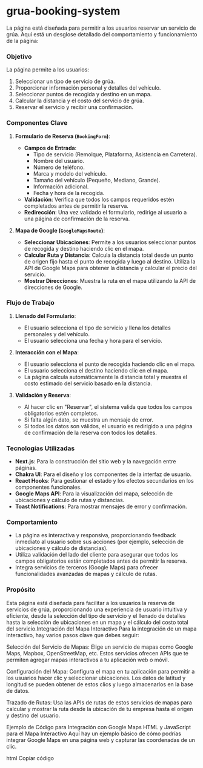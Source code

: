 # grua-booking-system



La página está diseñada para permitir a los usuarios reservar un servicio de grúa. Aquí está un desglose detallado del comportamiento y funcionamiento de la página:

### Objetivo

La página permite a los usuarios:
1. Seleccionar un tipo de servicio de grúa.
2. Proporcionar información personal y detalles del vehículo.
3. Seleccionar puntos de recogida y destino en un mapa.
4. Calcular la distancia y el costo del servicio de grúa.
5. Reservar el servicio y recibir una confirmación.

### Componentes Clave

1. **Formulario de Reserva (`BookingForm`)**:
   - **Campos de Entrada**:
     - Tipo de servicio (Remolque, Plataforma, Asistencia en Carretera).
     - Nombre del usuario.
     - Número de teléfono.
     - Marca y modelo del vehículo.
     - Tamaño del vehículo (Pequeño, Mediano, Grande).
     - Información adicional.
     - Fecha y hora de la recogida.
   - **Validación**: Verifica que todos los campos requeridos estén completados antes de permitir la reserva.
   - **Redirección**: Una vez validado el formulario, redirige al usuario a una página de confirmación de la reserva.

2. **Mapa de Google (`GoogleMapsRoute`)**:
   - **Seleccionar Ubicaciones**: Permite a los usuarios seleccionar puntos de recogida y destino haciendo clic en el mapa.
   - **Calcular Ruta y Distancia**: Calcula la distancia total desde un punto de origen fijo hasta el punto de recogida y luego al destino. Utiliza la API de Google Maps para obtener la distancia y calcular el precio del servicio.
   - **Mostrar Direcciones**: Muestra la ruta en el mapa utilizando la API de direcciones de Google.

### Flujo de Trabajo

1. **Llenado del Formulario**:
   - El usuario selecciona el tipo de servicio y llena los detalles personales y del vehículo.
   - El usuario selecciona una fecha y hora para el servicio.

2. **Interacción con el Mapa**:
   - El usuario selecciona el punto de recogida haciendo clic en el mapa.
   - El usuario selecciona el destino haciendo clic en el mapa.
   - La página calcula automáticamente la distancia total y muestra el costo estimado del servicio basado en la distancia.

3. **Validación y Reserva**:
   - Al hacer clic en "Reservar", el sistema valida que todos los campos obligatorios estén completos.
   - Si falta algún dato, se muestra un mensaje de error.
   - Si todos los datos son válidos, el usuario es redirigido a una página de confirmación de la reserva con todos los detalles.

### Tecnologías Utilizadas

- **Next.js**: Para la construcción del sitio web y la navegación entre páginas.
- **Chakra UI**: Para el diseño y los componentes de la interfaz de usuario.
- **React Hooks**: Para gestionar el estado y los efectos secundarios en los componentes funcionales.
- **Google Maps API**: Para la visualización del mapa, selección de ubicaciones y cálculo de rutas y distancias.
- **Toast Notifications**: Para mostrar mensajes de error y confirmación.

### Comportamiento

- La página es interactiva y responsiva, proporcionando feedback inmediato al usuario sobre sus acciones (por ejemplo, selección de ubicaciones y cálculo de distancias).
- Utiliza validación del lado del cliente para asegurar que todos los campos obligatorios están completados antes de permitir la reserva.
- Integra servicios de terceros (Google Maps) para ofrecer funcionalidades avanzadas de mapas y cálculo de rutas.

### Propósito

Esta página está diseñada para facilitar a los usuarios la reserva de servicios de grúa, proporcionando una experiencia de usuario intuitiva y eficiente, desde la selección del tipo de servicio y el llenado de detalles hasta la selección de ubicaciones en un mapa y el cálculo del costo total del servicio.Integración del Mapa Interactivo
Para la integración de un mapa interactivo, hay varios pasos clave que debes seguir:

Selección del Servicio de Mapas:
Elige un servicio de mapas como Google Maps, Mapbox, OpenStreetMap, etc. Estos servicios ofrecen APIs que te permiten agregar mapas interactivos a tu aplicación web o móvil.

Configuración del Mapa:
Configura el mapa en tu aplicación para permitir a los usuarios hacer clic y seleccionar ubicaciones. Los datos de latitud y longitud se pueden obtener de estos clics y luego almacenarlos en la base de datos.

Trazado de Rutas:
Usa las APIs de rutas de estos servicios de mapas para calcular y mostrar la ruta desde la ubicación de tu empresa hasta el origen y destino del usuario.

Ejemplo de Código para Integración con Google Maps
HTML y JavaScript para el Mapa Interactivo
Aquí hay un ejemplo básico de cómo podrías integrar Google Maps en una página web y capturar las coordenadas de un clic.

html
Copiar código
<!DOCTYPE html>
<html>
<head>
    <title>Mapa Interactivo</title>
    <script src="https://maps.googleapis.com/maps/api/js?key=YOUR_API_KEY&callback=initMap" async defer></script>
    <script>
        let map;
        function initMap() {
            map = new google.maps.Map(document.getElementById('map'), {
                center: {lat: -34.603722, lng: -58.381592},
                zoom: 12
            });

            map.addListener('click', function(event) {
                placeMarker(event.latLng);
            });
        }

        function placeMarker(location) {
            new google.maps.Marker({
                position: location,
                map: map
            });

            document.getElementById('lat').value = location.lat();
            document.getElementById('lng').value = location.lng();
        }
    </script>
</head>
<body>
    <div id="map" style="height: 500px; width: 100%;"></div>
    <form action="submit_location.php" method="POST">
        <input type="hidden" id="lat" name="lat">
        <input type="hidden" id="lng" name="lng">
        <button type="submit">Guardar Ubicación</button>
    </form>
</body>
</html>
PHP para Guardar la Ubicación en la Base de Datos
Suponiendo que usas PHP para manejar el backend, aquí tienes un ejemplo de cómo podrías guardar las coordenadas en la base de datos.

php
Copiar código
<?php
if ($_SERVER['REQUEST_METHOD'] == 'POST') {
    $lat = $_POST['lat'];
    $lng = $_POST['lng'];
    $usuario_id = 1; // Suponiendo que ya tienes el ID del usuario

    // Conexión a la base de datos
    $conn = new mysqli('localhost', 'root', '', 'tu_base_de_datos');

    // Verificar la conexión
    if ($conn->connect_error) {
        die("Conexión fallida: " . $conn->connect_error);
    }

    // Insertar la ubicación en la base de datos
    $sql = "INSERT INTO Ubicaciones (usuario_id, tipo, latitud, longitud) VALUES ($usuario_id, 'origen', $lat, $lng)";
    if ($conn->query($sql) === TRUE) {
        echo "Ubicación guardada con éxito";
    } else {
        echo "Error: " . $sql . "<br>" . $conn->error;
    }

    $conn->close();
}
?>
Trazado de Rutas
Para trazar la ruta desde tu empresa hasta el origen y destino del usuario, puedes usar la API de Directions de Google Maps.

Ejemplo de JavaScript para Obtener la Ruta
html
Copiar código
<!DOCTYPE html>
<html>
<head>
    <title>Ruta desde Empresa</title>
    <script src="https://maps.googleapis.com/maps/api/js?key=YOUR_API_KEY&callback=initMap" async defer></script>
    <script>
        function initMap() {
            const empresa = {lat: -34.615852, lng: -58.433298};
            const origen = {lat: -34.603722, lng: -58.381592}; // Ejemplo, obtén estas coordenadas de tu base de datos
            const destino = {lat: -34.609722, lng: -58.377592}; // Ejemplo, obtén estas coordenadas de tu base de datos

            const map = new google.maps.Map(document.getElementById('map'), {
                center: empresa,
                zoom: 12
            });

            const directionsService = new google.maps.DirectionsService();
            const directionsRenderer = new google.maps.DirectionsRenderer();
            directionsRenderer.setMap(map);

            const request = {
                origin: empresa,
                destination: destino,
                waypoints: [{location: origen}],
                travelMode: 'DRIVING'
            };

            directionsService.route(request, function(result, status) {
                if (status == 'OK') {
                    directionsRenderer.setDirections(result);
                }
            });
        }
    </script>
</head>
<body>
    <div id="map" style="height: 500px; width: 100%;"></div>
</body>
</html>
Conclusión
Con esta estructura de base de datos y los ejemplos de integración con un map

Tow
Aplicación Web de Reserva de Servicios de Grúa
Introducción
Este proyecto es una aplicación web para la reserva de servicios de grúa, que permite a los usuarios solicitar y reservar servicios de grúa a través de un mapa interactivo y un formulario. La aplicación está construida utilizando el framework NestJS para el backend y un conjunto de servicios y módulos que facilitan la gestión de eventos, usuarios, y comunicación por correo electrónico.

Arquitectura General
La aplicación está estructurada en varios módulos que manejan diferentes aspectos de la funcionalidad del sistema:

Módulo de Usuarios: Gestiona la información y autenticación de los usuarios.
Módulo de Correos Electrónicos: Maneja el envío de correos electrónicos para diversas notificaciones.
Módulo de Eventos: Emite y maneja eventos del sistema, como registro de usuarios, solicitudes de restablecimiento de contraseña, etc.
Módulo de Localización: Integra un mapa interactivo para la selección de ubicaciones y visualización de grúas disponibles.
Módulo de Tarifas: Calcula el costo del servicio de grúa en base a la distancia recorrida y otros factores como peajes.
Descripción de los Módulos
Módulo de Usuarios (UserModule)

Gestiona el registro, autenticación y gestión de los usuarios.
Incluye servicios para la creación de usuarios (UserService) y controladores para manejar las peticiones HTTP (UserController).
Módulo de Correos Electrónicos (EmailModule)

Proporciona funcionalidades para el envío de correos electrónicos de bienvenida, restablecimiento de contraseña y verificación de correo.
Incluye servicios como EmailService que encapsulan la lógica de envío de correos utilizando algún proveedor de servicios de correo electrónico.
Módulo de Eventos (EventModule)

Utiliza EventEmitter2 para manejar la emisión y recepción de eventos del sistema.
Define constantes de eventos (EVENT_KEYS) y manejadores de eventos (EventHandlers) para realizar acciones específicas en respuesta a eventos, como enviar correos electrónicos o registrar logs.
Módulo de Localización (LocationModule)

Integra un mapa interactivo (por ejemplo, Google Maps o Leaflet) para que los usuarios puedan seleccionar ubicaciones para la solicitud de grúas.
Gestiona la visualización de las grúas disponibles en tiempo real.
Permite a los usuarios marcar la ubicación de inicio y destino de la grúa.
Módulo de Tarifas (PricingModule)

Calcula el costo del servicio de grúa en base a la distancia recorrida y otros factores.
La tarifa base es de 558 unidades monetarias.
El costo adicional por kilómetro es de 19 unidades monetarias.
Si hay peajes, se cobra 380 unidades monetarias ida y vuelta.
Funcionalidades Clave
Registro y Autenticación de Usuarios

Los usuarios pueden registrarse en la aplicación proporcionando su correo electrónico y contraseña.
La aplicación enviará un correo de bienvenida tras el registro exitoso.
Autenticación de usuarios mediante JWT.
Solicitud de Servicios de Grúa

Los usuarios pueden seleccionar una ubicación en el mapa interactivo para solicitar una grúa.
Un formulario permitirá a los usuarios proporcionar detalles adicionales sobre su solicitud, como el tipo de vehículo y la naturaleza de la avería.
Los usuarios pueden marcar la ubicación de inicio (coordenadas fijas: @26.509672, -100.0095504) y destino en el mapa.
El sistema calculará la distancia entre el punto de inicio y el destino, y generará un resumen del servicio con el costo total.
Gestión de Eventos

El sistema emitirá eventos para diversas acciones como el registro de usuarios, inicio de sesión, solicitud de restablecimiento de contraseña, etc.
Los manejadores de eventos realizarán acciones como el envío de correos electrónicos de notificación y la creación de registros de logs.
Notificaciones por Correo Electrónico

Envío de correos electrónicos de bienvenida, restablecimiento de contraseña y verificación de correo.
Notificaciones a los usuarios sobre el estado de su solicitud de grúa.
Mapa Interactivo

Integración de un mapa interactivo que permite a los usuarios seleccionar la ubicación exacta donde necesitan el servicio de grúa.
Los usuarios pueden seleccionar un destino en el mapa.
El sistema calculará la ruta desde el punto de inicio a las coordenadas seleccionadas por el usuario y mostrará el costo estimado en el resumen del servicio.
Cálculo de Tarifas

Tarifa base de 558 unidades monetarias.
Costo adicional de 19 unidades monetarias por kilómetro.
Costo adicional por peajes de 380 unidades monetarias (ida y vuelta).
Diagrama de Flujo
Registro de Usuario

Usuario completa el formulario de registro.
Sistema emite el evento USER_REGISTERED.
EventHandlers maneja el evento y envía un correo de bienvenida.
Solicitud de Grúa

Usuario selecciona una ubicación en el mapa y completa el formulario de solicitud.
Sistema guarda la solicitud y notifica al operador de grúas más cercano.
Usuario selecciona el destino en el mapa.
Sistema calcula la distancia y el costo total, incluyendo la tarifa base, costo por kilómetro y peajes si aplica.
Se genera un resumen del servicio con la información detallada.
Restablecimiento de Contraseña

Usuario solicita el restablecimiento de su contraseña.
Sistema emite el evento PASSWORD_RESET_REQUESTED.
EventHandlers maneja el evento y envía un correo con el token de restablecimiento.
Tecnologías Utilizadas
Backend: NestJS, TypeScript, EventEmitter2
Base de Datos: PostgreSQL / MySQL
Autenticación: JWT (JSON Web Tokens)
Correo Electrónico: Servicio de correo electrónico (SendGrid, Mailgun, etc.)
Mapa Interactivo: Google Maps API / Leaflet

You're short on marbles...
You can top up your account to create new projects or improve your existing ones in Preview mode.

Top up
Overview
Hosting
Zone

America
Workspace

You have no more deployment time left.
Add more time here

Launch Workspace
Codebase

Give access to your codebase
Github username

Invite

Codebase

ghanmx


 Project ID
orfe9t-tow

 API Key
xdfvmtFFaOQkr2guguBDFCDnQJVfsp86

Delete Project
Marblism
Description
Data model
Pages
This page is included by default and cannot be removed
#1
Home
/home

User Stories

As a user, I can select start and end locations on an interactive map so that I can specify where I need the tow service.


As a user, I can provide vehicle and issue details so that the tow operator knows what kind of help I need.


As a user, I can view a summary of the service cost so that I can review the charges before making a payment.


As a user, I can confirm the service summary so that I can proceed to payment.


As a user, I can complete the payment so that I can finalize the tow service request.


Add User Story
#2
Tow Service Request
/tow-request

User Stories


As a system, I save the calculated distance in the database so that it can be used for cost calculation.


As a system, I send the tow service request to the backend and save it in the database so that the request is logged.


As a system, I emit an event to notify the nearest tow operator so that they can respond to the service request.


Add User Story
#3
Route and Price Calculation
/route-price-calculation

User Stories


As a system, I calculate the distance between start and end locations using the Google Maps API so that I can determine the route.


As a system, I calculate the total service cost including base fee, cost per kilometer, and tolls if applicable so that the user knows the price.


As a system, I save the total cost in the database so that it can be referenced later.


Add User Story
This page is included by default and cannot be modified
#4
Authentication
/

User Stories
As a user, I can login to the application.
As a user, I can register so that I can access the application.
As a user, I can reset my password so that I can recover my account.
This page is included by default and cannot be modified
#5
Notifications
/notifications

User Stories
As a user, I can check my notifications to keep up to date with the latest events.
This page is included by default and cannot be modified
#6
Profile
/profile


Toggle User Stories

Next
Marblism### Process Flow from Form Submission to Service Payment

1. **User Registration and Authentication:**
   - **User Story:** As a user, I can register and log in to the application to access the services.
   - The user completes the registration form, and the information is saved in the database.
   - A welcome email is sent, and the user logs in to receive a JWT.

2. **Tow Service Request:**
   - **User Stories:**
     - As a user, I can select start and end locations on an interactive map to specify where I need the tow service.
     - As a user, I can provide vehicle and issue details so that the tow operator knows what kind of help I need.
     - As a system, I send the tow service request to the backend and save it in the database so that the request is logged.
     - As a system, I emit an event to notify the nearest tow operator so that they can respond to the service request.
   - The user selects start and end locations on the map and provides necessary details.
   - The request is saved in the database, and an event notifies the nearest tow operator.

3. **Route and Price Calculation:**
   - **User Stories:**
     - As a system, I calculate the distance between start and end locations using the Google Maps API to determine the route.
     - As a system, I calculate the total service cost, including base fee, cost per kilometer, and tolls if applicable, so that the user knows the price.
     - As a user, I can view a summary of the service cost to review the charges before making a payment.
     - As a system, I save the total cost in the database so that it can be referenced later.
   - The system calculates the route and distance, then computes the total cost.
   - The total cost and summary are saved in the database and displayed to the user.

4. **Service Payment:**
   - **User Stories:**
     - As a user, I can confirm the service summary to proceed to payment.
     - As a user, I can complete the payment to finalize the tow service request.
   - The user confirms the service summary and completes payment details.
   - Payment information is processed, saved in the database, and a confirmation event is emitted.
   - The request status is updated in the database.

5. **Real-Time Update and Completion:**
   - **User Story:** As a user, I can track the tow truck in real-time via the interactive map.
   - The user tracks the tow truck in real-time.
   - Upon service completion, the request status is updated, and a completion event is emitted to notify the user.

### Ensuring Process Integrity

1. **Validation at Each Step:**
   - Validate fields on the frontend and data on the backend before proceeding.

2. **Database Transactions:**
   - Ensure related operations are completed successfully or fully rolled back.

3. **State Management:**
   - Maintain user state and progress using JWT or sessions.
   - Save process state in the database.

4. **Chained Controllers and Services:**
   - Structure controllers and services to depend on the successful completion of the previous step.

5. **Automated Testing:**
   - Implement automated tests to ensure all steps complete correctly.

### Data Model

- **User:** Stores user information and authentication details.
- **TowRequest:** Stores tow service request details, including start and end locations, vehicle details, and issue description.
- **Payment:** Stores payment details and confirmation status.
- **Event:** Tracks events like user registration, tow requests, and payment confirmations.

### Pages

1. **Home (/home):** 
   - Displays the main interface for the user, including the map for selecting tow service locations.
   
2. **Tow Service Request (/tow-request):**
   - Allows users to request a tow service by selecting locations and providing details.
   
3. **Route and Price Calculation (/route-price-calculation):**
   - Calculates and displays the route and price for the tow service.
   
4. **Authentication (/):**
   - Handles user login, registration, and password reset.
   
5. **Notifications (/notifications):**
   - Displays notifications to the user about the status of their tow service requests.
   
6. **Profile (/profile):**
   - Allows users to update their account information.

### Technologies Used

- **Backend:** NestJS, TypeScript, EventEmitter2
- **Database:** PostgreSQL / MySQL
- **Authentication:** JWT
- **Email Service:** SendGrid, Mailgun, etc.
- **Interactive Map:** Google Maps API / Leaflet

This streamlined process ensures a reliable workflow from service request to payment, maintaining data integrity and proper component functionality.

La página está diseñada para permitir a los usuarios reservar un servicio de grúa. Aquí está un desglose detallado del comportamiento y funcionamiento de la página:

### Objetivo

La página permite a los usuarios:
1. Seleccionar un tipo de servicio de grúa.
2. Proporcionar información personal y detalles del vehículo.
3. Seleccionar puntos de recogida y destino en un mapa.
4. Calcular la distancia y el costo del servicio de grúa.
5. Reservar el servicio y recibir una confirmación.

### Componentes Clave

1. **Formulario de Reserva (`BookingForm`)**:
   - **Campos de Entrada**:
     - Tipo de servicio (Remolque, Plataforma, Asistencia en Carretera).
     - Nombre del usuario.
     - Número de teléfono.
     - Marca y modelo del vehículo.
     - Tamaño del vehículo (Pequeño, Mediano, Grande).
     - Información adicional.
     - Fecha y hora de la recogida.
   - **Validación**: Verifica que todos los campos requeridos estén completados antes de permitir la reserva.
   - **Redirección**: Una vez validado el formulario, redirige al usuario a una página de confirmación de la reserva.

2. **Mapa de Google (`GoogleMapsRoute`)**:
   - **Seleccionar Ubicaciones**: Permite a los usuarios seleccionar puntos de recogida y destino haciendo clic en el mapa.
   - **Calcular Ruta y Distancia**: Calcula la distancia total desde un punto de origen fijo hasta el punto de recogida y luego al destino. Utiliza la API de Google Maps para obtener la distancia y calcular el precio del servicio.
   - **Mostrar Direcciones**: Muestra la ruta en el mapa utilizando la API de direcciones de Google.

### Flujo de Trabajo

1. **Llenado del Formulario**:
   - El usuario selecciona el tipo de servicio y llena los detalles personales y del vehículo.
   - El usuario selecciona una fecha y hora para el servicio.

2. **Interacción con el Mapa**:
   - El usuario selecciona el punto de recogida haciendo clic en el mapa.
   - El usuario selecciona el destino haciendo clic en el mapa.
   - La página calcula automáticamente la distancia total y muestra el costo estimado del servicio basado en la distancia.

3. **Validación y Reserva**:
   - Al hacer clic en "Reservar", el sistema valida que todos los campos obligatorios estén completos.
   - Si falta algún dato, se muestra un mensaje de error.
   - Si todos los datos son válidos, el usuario es redirigido a una página de confirmación de la reserva con todos los detalles.

### Tecnologías Utilizadas

- **Next.js**: Para la construcción del sitio web y la navegación entre páginas.
- **Chakra UI**: Para el diseño y los componentes de la interfaz de usuario.
- **React Hooks**: Para gestionar el estado y los efectos secundarios en los componentes funcionales.
- **Google Maps API**: Para la visualización del mapa, selección de ubicaciones y cálculo de rutas y distancias.
- **Toast Notifications**: Para mostrar mensajes de error y confirmación.

### Comportamiento

- La página es interactiva y responsiva, proporcionando feedback inmediato al usuario sobre sus acciones (por ejemplo, selección de ubicaciones y cálculo de distancias).
- Utiliza validación del lado del cliente para asegurar que todos los campos obligatorios están completados antes de permitir la reserva.
- Integra servicios de terceros (Google Maps) para ofrecer funcionalidades avanzadas de mapas y cálculo de rutas.

### Propósito

Esta página está diseñada para facilitar a los usuarios la reserva de servicios de grúa, proporcionando una experiencia de usuario intuitiva y eficiente, desde la selección del tipo de servicio y el llenado de detalles hasta la selección de ubicaciones en un mapa y el cálculo del costo total del servicio.Integración del Mapa Interactivo
Para la integración de un mapa interactivo, hay varios pasos clave que debes seguir:

Selección del Servicio de Mapas:
Elige un servicio de mapas como Google Maps, Mapbox, OpenStreetMap, etc. Estos servicios ofrecen APIs que te permiten agregar mapas interactivos a tu aplicación web o móvil.

Configuración del Mapa:
Configura el mapa en tu aplicación para permitir a los usuarios hacer clic y seleccionar ubicaciones. Los datos de latitud y longitud se pueden obtener de estos clics y luego almacenarlos en la base de datos.

Trazado de Rutas:
Usa las APIs de rutas de estos servicios de mapas para calcular y mostrar la ruta desde la ubicación de tu empresa hasta el origen y destino del usuario.

Ejemplo de Código para Integración con Google Maps
HTML y JavaScript para el Mapa Interactivo
Aquí hay un ejemplo básico de cómo podrías integrar Google Maps en una página web y capturar las coordenadas de un clic.

html
Copiar código
<!DOCTYPE html>
<html>
<head>
    <title>Mapa Interactivo</title>
    <script src="https://maps.googleapis.com/maps/api/js?key=YOUR_API_KEY&callback=initMap" async defer></script>
    <script>
        let map;
        function initMap() {
            map = new google.maps.Map(document.getElementById('map'), {
                center: {lat: -34.603722, lng: -58.381592},
                zoom: 12
            });

            map.addListener('click', function(event) {
                placeMarker(event.latLng);
            });
        }

        function placeMarker(location) {
            new google.maps.Marker({
                position: location,
                map: map
            });

            document.getElementById('lat').value = location.lat();
            document.getElementById('lng').value = location.lng();
        }
    </script>
</head>
<body>
    <div id="map" style="height: 500px; width: 100%;"></div>
    <form action="submit_location.php" method="POST">
        <input type="hidden" id="lat" name="lat">
        <input type="hidden" id="lng" name="lng">
        <button type="submit">Guardar Ubicación</button>
    </form>
</body>
</html>
PHP para Guardar la Ubicación en la Base de Datos
Suponiendo que usas PHP para manejar el backend, aquí tienes un ejemplo de cómo podrías guardar las coordenadas en la base de datos.

php
Copiar código
<?php
if ($_SERVER['REQUEST_METHOD'] == 'POST') {
    $lat = $_POST['lat'];
    $lng = $_POST['lng'];
    $usuario_id = 1; // Suponiendo que ya tienes el ID del usuario

    // Conexión a la base de datos
    $conn = new mysqli('localhost', 'root', '', 'tu_base_de_datos');

    // Verificar la conexión
    if ($conn->connect_error) {
        die("Conexión fallida: " . $conn->connect_error);
    }

    // Insertar la ubicación en la base de datos
    $sql = "INSERT INTO Ubicaciones (usuario_id, tipo, latitud, longitud) VALUES ($usuario_id, 'origen', $lat, $lng)";
    if ($conn->query($sql) === TRUE) {
        echo "Ubicación guardada con éxito";
    } else {
        echo "Error: " . $sql . "<br>" . $conn->error;
    }

    $conn->close();
}
?>
Trazado de Rutas
Para trazar la ruta desde tu empresa hasta el origen y destino del usuario, puedes usar la API de Directions de Google Maps.

Ejemplo de JavaScript para Obtener la Ruta
html
Copiar código
<!DOCTYPE html>
<html>
<head>
    <title>Ruta desde Empresa</title>
    <script src="https://maps.googleapis.com/maps/api/js?key=YOUR_API_KEY&callback=initMap" async defer></script>
    <script>
        function initMap() {
            const empresa = {lat: -34.615852, lng: -58.433298};
            const origen = {lat: -34.603722, lng: -58.381592}; // Ejemplo, obtén estas coordenadas de tu base de datos
            const destino = {lat: -34.609722, lng: -58.377592}; // Ejemplo, obtén estas coordenadas de tu base de datos

            const map = new google.maps.Map(document.getElementById('map'), {
                center: empresa,
                zoom: 12
            });

            const directionsService = new google.maps.DirectionsService();
            const directionsRenderer = new google.maps.DirectionsRenderer();
            directionsRenderer.setMap(map);

            const request = {
                origin: empresa,
                destination: destino,
                waypoints: [{location: origen}],
                travelMode: 'DRIVING'
            };

            directionsService.route(request, function(result, status) {
                if (status == 'OK') {
                    directionsRenderer.setDirections(result);
                }
            });
        }
    </script>
</head>
<body>
    <div id="map" style="height: 500px; width: 100%;"></div>
</body>
</html>
Conclusión
Con esta estructura de base de datos y los ejemplos de integración con un map

Tow
Aplicación Web de Reserva de Servicios de Grúa
Introducción
Este proyecto es una aplicación web para la reserva de servicios de grúa, que permite a los usuarios solicitar y reservar servicios de grúa a través de un mapa interactivo y un formulario. La aplicación está construida utilizando el framework NestJS para el backend y un conjunto de servicios y módulos que facilitan la gestión de eventos, usuarios, y comunicación por correo electrónico.

Arquitectura General
La aplicación está estructurada en varios módulos que manejan diferentes aspectos de la funcionalidad del sistema:

Módulo de Usuarios: Gestiona la información y autenticación de los usuarios.
Módulo de Correos Electrónicos: Maneja el envío de correos electrónicos para diversas notificaciones.
Módulo de Eventos: Emite y maneja eventos del sistema, como registro de usuarios, solicitudes de restablecimiento de contraseña, etc.
Módulo de Localización: Integra un mapa interactivo para la selección de ubicaciones y visualización de grúas disponibles.
Módulo de Tarifas: Calcula el costo del servicio de grúa en base a la distancia recorrida y otros factores como peajes.
Descripción de los Módulos
Módulo de Usuarios (UserModule)

Gestiona el registro, autenticación y gestión de los usuarios.
Incluye servicios para la creación de usuarios (UserService) y controladores para manejar las peticiones HTTP (UserController).
Módulo de Correos Electrónicos (EmailModule)

Proporciona funcionalidades para el envío de correos electrónicos de bienvenida, restablecimiento de contraseña y verificación de correo.
Incluye servicios como EmailService que encapsulan la lógica de envío de correos utilizando algún proveedor de servicios de correo electrónico.
Módulo de Eventos (EventModule)

Utiliza EventEmitter2 para manejar la emisión y recepción de eventos del sistema.
Define constantes de eventos (EVENT_KEYS) y manejadores de eventos (EventHandlers) para realizar acciones específicas en respuesta a eventos, como enviar correos electrónicos o registrar logs.
Módulo de Localización (LocationModule)

Integra un mapa interactivo (por ejemplo, Google Maps o Leaflet) para que los usuarios puedan seleccionar ubicaciones para la solicitud de grúas.
Gestiona la visualización de las grúas disponibles en tiempo real.
Permite a los usuarios marcar la ubicación de inicio y destino de la grúa.
Módulo de Tarifas (PricingModule)

Calcula el costo del servicio de grúa en base a la distancia recorrida y otros factores.
La tarifa base es de 558 unidades monetarias.
El costo adicional por kilómetro es de 19 unidades monetarias.
Si hay peajes, se cobra 380 unidades monetarias ida y vuelta.
Funcionalidades Clave
Registro y Autenticación de Usuarios

Los usuarios pueden registrarse en la aplicación proporcionando su correo electrónico y contraseña.
La aplicación enviará un correo de bienvenida tras el registro exitoso.
Autenticación de usuarios mediante JWT.
Solicitud de Servicios de Grúa

Los usuarios pueden seleccionar una ubicación en el mapa interactivo para solicitar una grúa.
Un formulario permitirá a los usuarios proporcionar detalles adicionales sobre su solicitud, como el tipo de vehículo y la naturaleza de la avería.
Los usuarios pueden marcar la ubicación de inicio (coordenadas fijas: @26.509672, -100.0095504) y destino en el mapa.
El sistema calculará la distancia entre el punto de inicio y el destino, y generará un resumen del servicio con el costo total.
Gestión de Eventos

El sistema emitirá eventos para diversas acciones como el registro de usuarios, inicio de sesión, solicitud de restablecimiento de contraseña, etc.
Los manejadores de eventos realizarán acciones como el envío de correos electrónicos de notificación y la creación de registros de logs.
Notificaciones por Correo Electrónico

Envío de correos electrónicos de bienvenida, restablecimiento de contraseña y verificación de correo.
Notificaciones a los usuarios sobre el estado de su solicitud de grúa.
Mapa Interactivo

Integración de un mapa interactivo que permite a los usuarios seleccionar la ubicación exacta donde necesitan el servicio de grúa.
Los usuarios pueden seleccionar un destino en el mapa.
El sistema calculará la ruta desde el punto de inicio a las coordenadas seleccionadas por el usuario y mostrará el costo estimado en el resumen del servicio.
Cálculo de Tarifas

Tarifa base de 558 unidades monetarias.
Costo adicional de 19 unidades monetarias por kilómetro.
Costo adicional por peajes de 380 unidades monetarias (ida y vuelta).
Diagrama de Flujo
Registro de Usuario

Usuario completa el formulario de registro.
Sistema emite el evento USER_REGISTERED.
EventHandlers maneja el evento y envía un correo de bienvenida.
Solicitud de Grúa

Usuario selecciona una ubicación en el mapa y completa el formulario de solicitud.
Sistema guarda la solicitud y notifica al operador de grúas más cercano.
Usuario selecciona el destino en el mapa.
Sistema calcula la distancia y el costo total, incluyendo la tarifa base, costo por kilómetro y peajes si aplica.
Se genera un resumen del servicio con la información detallada.
Restablecimiento de Contraseña

Usuario solicita el restablecimiento de su contraseña.
Sistema emite el evento PASSWORD_RESET_REQUESTED.
EventHandlers maneja el evento y envía un correo con el token de restablecimiento.
Tecnologías Utilizadas
Backend: NestJS, TypeScript, EventEmitter2
Base de Datos: PostgreSQL / MySQL
Autenticación: JWT (JSON Web Tokens)
Correo Electrónico: Servicio de correo electrónico (SendGrid, Mailgun, etc.)
Mapa Interactivo: Google Maps API / Leaflet

You're short on marbles...
You can top up your account to create new projects or improve your existing ones in Preview mode.

Top up
Overview
Hosting
Zone

America
Workspace

You have no more deployment time left.
Add more time here

Launch Workspace
Codebase

Give access to your codebase
Github username

Invite

Codebase

ghanmx


 Project ID
orfe9t-tow

 API Key
xdfvmtFFaOQkr2guguBDFCDnQJVfsp86

Delete Project
Marblism
Description
Data model
Pages
This page is included by default and cannot be removed
#1
Home
/home

User Stories

As a user, I can select start and end locations on an interactive map so that I can specify where I need the tow service.


As a user, I can provide vehicle and issue details so that the tow operator knows what kind of help I need.


As a user, I can view a summary of the service cost so that I can review the charges before making a payment.


As a user, I can confirm the service summary so that I can proceed to payment.


As a user, I can complete the payment so that I can finalize the tow service request.


Add User Story
#2
Tow Service Request
/tow-request

User Stories


As a system, I save the calculated distance in the database so that it can be used for cost calculation.


As a system, I send the tow service request to the backend and save it in the database so that the request is logged.


As a system, I emit an event to notify the nearest tow operator so that they can respond to the service request.


Add User Story
#3
Route and Price Calculation
/route-price-calculation

User Stories


As a system, I calculate the distance between start and end locations using the Google Maps API so that I can determine the route.


As a system, I calculate the total service cost including base fee, cost per kilometer, and tolls if applicable so that the user knows the price.


As a system, I save the total cost in the database so that it can be referenced later.


Add User Story
This page is included by default and cannot be modified
#4
Authentication
/

User Stories
As a user, I can login to the application.
As a user, I can register so that I can access the application.
As a user, I can reset my password so that I can recover my account.
This page is included by default and cannot be modified
#5
Notifications
/notifications

User Stories
As a user, I can check my notifications to keep up to date with the latest events.
This page is included by default and cannot be modified
#6
Profile
/profile


Toggle User Stories

Next
Marblism### Process Flow from Form Submission to Service Payment

1. **User Registration and Authentication:**
   - **User Story:** As a user, I can register and log in to the application to access the services.
   - The user completes the registration form, and the information is saved in the database.
   - A welcome email is sent, and the user logs in to receive a JWT.

2. **Tow Service Request:**
   - **User Stories:**
     - As a user, I can select start and end locations on an interactive map to specify where I need the tow service.
     - As a user, I can provide vehicle and issue details so that the tow operator knows what kind of help I need.
     - As a system, I send the tow service request to the backend and save it in the database so that the request is logged.
     - As a system, I emit an event to notify the nearest tow operator so that they can respond to the service request.
   - The user selects start and end locations on the map and provides necessary details.
   - The request is saved in the database, and an event notifies the nearest tow operator.

3. **Route and Price Calculation:**
   - **User Stories:**
     - As a system, I calculate the distance between start and end locations using the Google Maps API to determine the route.
     - As a system, I calculate the total service cost, including base fee, cost per kilometer, and tolls if applicable, so that the user knows the price.
     - As a user, I can view a summary of the service cost to review the charges before making a payment.
     - As a system, I save the total cost in the database so that it can be referenced later.
   - The system calculates the route and distance, then computes the total cost.
   - The total cost and summary are saved in the database and displayed to the user.

4. **Service Payment:**
   - **User Stories:**
     - As a user, I can confirm the service summary to proceed to payment.
     - As a user, I can complete the payment to finalize the tow service request.
   - The user confirms the service summary and completes payment details.
   - Payment information is processed, saved in the database, and a confirmation event is emitted.
   - The request status is updated in the database.

5. **Real-Time Update and Completion:**
   - **User Story:** As a user, I can track the tow truck in real-time via the interactive map.
   - The user tracks the tow truck in real-time.
   - Upon service completion, the request status is updated, and a completion event is emitted to notify the user.

### Ensuring Process Integrity

1. **Validation at Each Step:**
   - Validate fields on the frontend and data on the backend before proceeding.

2. **Database Transactions:**
   - Ensure related operations are completed successfully or fully rolled back.

3. **State Management:**
   - Maintain user state and progress using JWT or sessions.
   - Save process state in the database.

4. **Chained Controllers and Services:**
   - Structure controllers and services to depend on the successful completion of the previous step.

5. **Automated Testing:**
   - Implement automated tests to ensure all steps complete correctly.

### Data Model

- **User:** Stores user information and authentication details.
- **TowRequest:** Stores tow service request details, including start and end locations, vehicle details, and issue description.
- **Payment:** Stores payment details and confirmation status.
- **Event:** Tracks events like user registration, tow requests, and payment confirmations.

### Pages

1. **Home (/home):** 
   - Displays the main interface for the user, including the map for selecting tow service locations.
   
2. **Tow Service Request (/tow-request):**
   - Allows users to request a tow service by selecting locations and providing details.
   
3. **Route and Price Calculation (/route-price-calculation):**
   - Calculates and displays the route and price for the tow service.
   
4. **Authentication (/):**
   - Handles user login, registration, and password reset.
   
5. **Notifications (/notifications):**
   - Displays notifications to the user about the status of their tow service requests.
   
6. **Profile (/profile):**
   - Allows users to update their account information.

### Technologies Used

- **Backend:** NestJS, TypeScript, EventEmitter2
- **Database:** PostgreSQL / MySQL
- **Authentication:** JWT
- **Email Service:** SendGrid, Mailgun, etc.
- **Interactive Map:** Google Maps API / Leaflet

This streamlined process ensures a reliable workflow from service request to payment, maintaining data integrity and proper component functionality.

## Collaborate with GPT Engineer

This is a [gptengineer.app](https://gptengineer.app)-synced repository 🌟🤖

Changes made via gptengineer.app will be committed to this repo.

If you clone this repo and push changes, you will have them reflected in the GPT Engineer UI.

## Tech stack

This project is built with React and Chakra UI.

- Vite
- React
- Chakra UI

## Setup

```sh
git clone https://github.com/GPT-Engineer-App/grua-booking-system.git
cd grua-booking-system
npm i
```

```sh
npm run dev
```

This will run a dev server with auto reloading and an instant preview.

## Requirements

- Node.js & npm - [install with nvm](https://github.com/nvm-sh/nvm#installing-and-updating)
